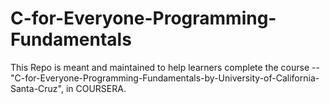 # C-for-Everyone-Programming-Fundamentals
This Repo is meant and maintained to help learners complete the course -- "C-for-Everyone-Programming-Fundamentals-by-University-of-California-Santa-Cruz", in COURSERA.
